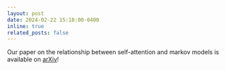 ```yaml
---
layout: post
date: 2024-02-22 15:18:00-0400
inline: true
related_posts: false
---
```


Our paper on the relationship between self-attention and markov models is available on [arXiv](https://arxiv.org/abs/2402.13512)!
